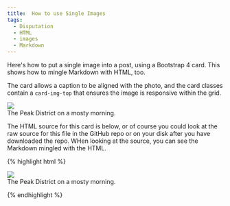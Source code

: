 ```yaml
---
title:  How to use Single Images
tags:
  - Disputation
  - HTML
  - images
  - Markdown
---
```


Here's how to put a single image into a post, using a Bootstrap 4 card. This shows how to mingle Markdown with HTML, too.

<!--more-->

The card allows a caption to be aligned with the photo, and the card classes contain a `card-img-top` that ensures the image is responsive within the grid.

<div class="card mb-3">
    <img class="card-img-top" src="https://drscdn.500px.org/photo/127767019/q%3D80_m%3D1500/v2?webp=true&sig=dd1fa4580c459472969cd4992068922f311f12cf263cf08b39615cfc1812286b"/>
    <div class="card-body bg-light">
        <div class="card-text">
            The Peak District on a mosty morning.
        </div>
    </div>
</div>

The HTML source for this card is below, or of course you could look at the raw source for this file in the GitHub repo or on your disk after you have downloaded the repo. WHen looking at the source, you can see the Markdown mingled with the HTML.

{% highlight html %}

<div class="card mb-3">
    <img class="card-img-top" src="https://drscdn.500px.org/photo/127767019/q%3D80_m%3D1500/v2?webp=true&sig=dd1fa4580c459472969cd4992068922f311f12cf263cf08b39615cfc1812286b"/>
    <div class="card-body bg-light">
        <div class="card-text">
            The Peak District on a mosty morning.
        </div>
    </div>
</div>

{% endhighlight %}